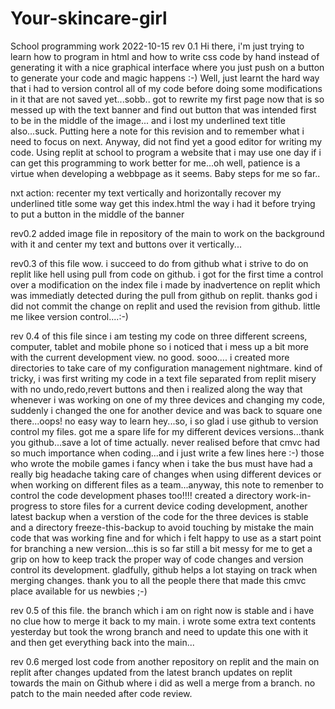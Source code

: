 # Your-skincare-girl
School programming work 
2022-10-15 rev 0.1 
Hi there, i'm just trying to learn how to program in html 
and how to write css code by hand instead of generating it 
with a nice graphical interface where you just push on a button
to generate your code and magic happens :-)
Well, just learnt the hard way that i had to version control all of
my code before doing some modifications in it that are not saved yet...sobb..
got to rewrite my first page now that is so messed up with the text banner 
and find out button that was intended first to be in the middle of the image...
and i lost my underlined text title also...suck.
Putting here a note for this revision and to remember what i need to focus on next.
Anyway, did not find yet a good editor for writing my code. Using replit at school
to program a website that i may use one day if i can get this programming to work better
for me...oh well, patience is a virtue when developing a webbpage as it seems.
Baby steps for me so far..

nxt action:
recenter my text vertically and horizontally
recover my underlined title some way
get this index.html the way i had it before trying to put a button in the middle of the banner

rev0.2
added image file in repository of the main to work on the background with it 
and center my text and buttons over it vertically... 

rev0.3 of this file
wow. i succeed to do from github what i strive to do on replit like hell using pull from code on github.
i got for the first time a control over a modification on the index file i made by inadvertence on replit which
was immediatly detected during the pull from github on replit. thanks god i did not commit the change on replit
and used the revision from github. little me likee version control....:-)

rev 0.4 of this file
since i am testing my code on three different screens, computer, tablet and mobile phone so i noticed that i mess up a bit more with the current development view. no good. sooo.... i created more directories to take care of my configuration management nightmare. kind of tricky, i was first writing my code in a text file separated from replit misery with no undo,redo,revert buttons and then i realized along the way that whenever i was working on one of my three devices and changing my code, suddenly i changed the one for another device and was back to square one there...oops! no easy way to learn hey...so, i so glad i use github to version control my files. got me a spare life for my different devices versions...thank you github...save a lot of time actually. never realised before that cmvc had so much importance when coding...and i just write a few lines here :-) those who wrote the mobile games i fancy when i take the bus must have had a really big headache taking care of changes when using different devices or when working on different files as a team...anyway, this note to remenber to control the code development phases too!!!! created a directory work-in-progress to store files for a current device coding development, another latest backup when a verstion of the code for the three devices is stable and a directory freeze-this-backup to avoid touching by mistake the main code that was working fine and for which i felt happy to use as a start point for branching a new version...this is so far still a bit messy for me to get a grip on how to keep track the proper way of code changes and version control its development. gladfully, github helps a lot staying on track when merging changes. thank you to all the people there that made this cmvc place available for us newbies ;-)

rev 0.5 of this file. the branch which i am on right now is stable and i have no clue how to merge it back to my main. i wrote some extra text contents yesterday but took the wrong branch and need to update this one with it and then get everything back into the main... 

rev 0.6 merged lost code from another repository on replit and the main on replit after changes updated from the latest branch updates on replit towards the main on Github where i did as well a merge from a branch. no patch to the main needed after code review.